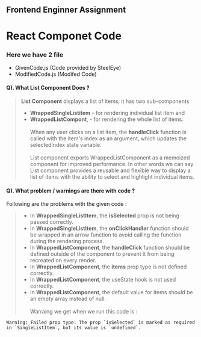 ## Frontend Enginner Assignment 

# React Componet Code

### Here we have 2 file 
- GivenCode.js (Code provided by SteelEye)
- ModifiedCode.js (Modifed Code)

#### Q). What List Component Does ?

> **List Component** displays a list of items, it has two sub-components 
> - **WrappedSingleListitem** - for rendering individual list item and 
> - **WrappedListCompont**, - for rendering the whole list of items. <br><br>
> When any user clicks on a list item, the **handleClick** function is called with the item's index as an argument, which updates the selectedIndex state variable.<br><br>
> List component exports WrappedListComponent as a memoized component for improved performance.
> In other words we can say List component provides a reusable and flexible way to display a list of items with the ability to select and highlight individual items.

#### Q). What problem / warnings are there with code ?

Following are the problems with the given code :
> - In **WrappedSingleListItem**, the **isSelected** prop is not being passed correctly.
> - In **WrappedSingleListItem**, the **onClickHandler** function should be wrapped in an arrow function to avoid calling the function during the rendering process.
> - In **WrappedListComponent**, the **handleClick** function should be defined outside of the component to prevent it from being recreated on every render.
> - In **WrappedListComponent**, the **items** prop type is not defined correctly. 
> - In **WrappedListComponent**, the useState hook is not used correctly.
> - In **WrappedListComponent**, the default value for items should be an empty array instead of null.
<br><br>
Warraing we get when we run this code is :
```
Warning: Failed prop type: The prop `isSelected` is marked as required in `SingleListItem`, but its value is `undefined`.
```